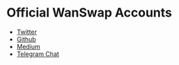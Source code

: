 # Official WanSwap Accounts

- [Twitter](https://twitter.com/wanswap)
- [Github](https://github.com/wanswap)
- [Medium](https://medium.com/wanswap)
- [Telegram Chat](https://t.me/wanswap_official)
